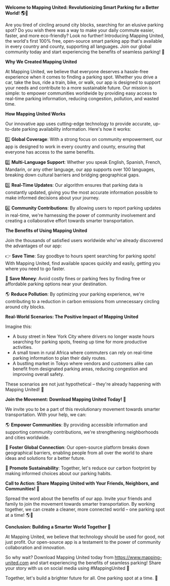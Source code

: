 **Welcome to Mapping United: Revolutionizing Smart Parking for a Better World! 🌎🚗**

Are you tired of circling around city blocks, searching for an elusive parking spot? Do you wish there was a way to make your daily commute easier, faster, and more eco-friendly? Look no further! Introducing Mapping United, the world's first 100% free, open-source smart parking app that's available in every country and county, supporting all languages. Join our global community today and start experiencing the benefits of seamless parking! 🌟

**Why We Created Mapping United**

At Mapping United, we believe that everyone deserves a hassle-free experience when it comes to finding a parking spot. Whether you drive a car, take the bus, ride a train, bike, or walk, our app is designed to support your needs and contribute to a more sustainable future. Our mission is simple: to empower communities worldwide by providing easy access to real-time parking information, reducing congestion, pollution, and wasted time.

**How Mapping United Works**

Our innovative app uses cutting-edge technology to provide accurate, up-to-date parking availability information. Here's how it works:

1️⃣ **Global Coverage**: With a strong focus on community empowerment, our app is designed to work in every country and county, ensuring that everyone has access to the same benefits.

2️⃣ **Multi-Language Support**: Whether you speak English, Spanish, French, Mandarin, or any other language, our app supports over 100 languages, breaking down cultural barriers and bridging geographical gaps.

3️⃣ **Real-Time Updates**: Our algorithm ensures that parking data is constantly updated, giving you the most accurate information possible to make informed decisions about your journey.

4️⃣ **Community Contributions**: By allowing users to report parking updates in real-time, we're harnessing the power of community involvement and creating a collaborative effort towards smarter transportation.

**The Benefits of Using Mapping United**

Join the thousands of satisfied users worldwide who've already discovered the advantages of our app:

👉 **Save Time**: Say goodbye to hours spent searching for parking spots! With Mapping United, find available spaces quickly and easily, getting you where you need to go faster.

💸 **Save Money**: Avoid costly fines or parking fees by finding free or affordable parking options near your destination.

🌎 **Reduce Pollution**: By optimizing your parking experience, we're contributing to a reduction in carbon emissions from unnecessary circling around city blocks.

**Real-World Scenarios: The Positive Impact of Mapping United**

Imagine this:

*   A busy street in New York City where drivers no longer waste hours searching for parking spots, freeing up time for more productive activities.
*   A small town in rural Africa where commuters can rely on real-time parking information to plan their daily routes.
*   A bustling market in Tokyo where vendors and customers alike can benefit from designated parking areas, reducing congestion and improving overall safety.

These scenarios are not just hypothetical – they're already happening with Mapping United! 🌟

**Join the Movement: Download Mapping United Today! 🚀**

We invite you to be a part of this revolutionary movement towards smarter transportation. With your help, we can:

🌎 **Empower Communities**: By providing accessible information and supporting community contributions, we're strengthening neighborhoods and cities worldwide.

🌟 **Foster Global Connection**: Our open-source platform breaks down geographical barriers, enabling people from all over the world to share ideas and solutions for a better future.

💚 **Promote Sustainability**: Together, let's reduce our carbon footprint by making informed choices about our parking habits.

**Call to Action: Share Mapping United with Your Friends, Neighbors, and Communities! 📣**

Spread the word about the benefits of our app. Invite your friends and family to join the movement towards smarter transportation. By working together, we can create a cleaner, more connected world – one parking spot at a time! 🌎💚

**Conclusion: Building a Smarter World Together 💪**

At Mapping United, we believe that technology should be used for good, not just profit. Our open-source app is a testament to the power of community collaboration and innovation.

So why wait? Download Mapping United today from https://www.mapping-united.com and start experiencing the benefits of seamless parking! Share your story with us on social media using #MappingUnited 📱

Together, let's build a brighter future for all. One parking spot at a time. 💚